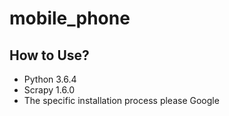 # mobile_phone

## How to Use?

- Python 3.6.4 
- Scrapy 1.6.0
- The specific installation process please Google

## 